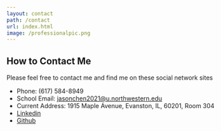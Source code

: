 ```yaml
---
layout: contact
path: /contact
url: index.html
image: /professionalpic.png 
---
```


## How to Contact Me

Please feel free to contact me and find me on these social network sites

* Phone: (617) 584-8949
* School Email: jasonchen2021@u.northwestern.edu
* Current Address: 1915 Maple Avenue, Evanston, IL, 60201, Room 304
* <a href="https://linkedin.cin/in/jasonchen1998">Linkedin</a>
* <a href="https://github.com/chen2156">Github</a>
